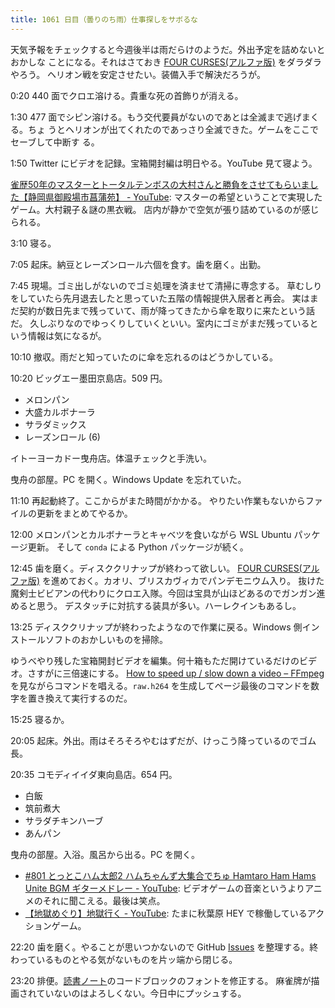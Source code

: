 ```yaml
---
title: 1061 日目（曇りのち雨）仕事探しをサボるな
---
```


天気予報をチェックすると今週後半は雨だらけのようだ。外出予定を詰めないとおかしな
ことになる。それはさておき [FOUR CURSES(アルファ版)][dtp23a] をダラダラやろう。
ヘリオン戦を安定させたい。装備入手で解決だろうが。

0:20 440 面でクロエ溶ける。貴重な死の首飾りが消える。

1:30 477 面でシピン溶ける。もう交代要員がないのであとは全滅まで逃げまくる。ちょ
うとヘリオンが出てくれたのであっさり全滅できた。ゲームをここでセーブして中断す
る。
<blockquote class="twitter-tweet"
  data-conversation="none"
  data-media-max-width="480" data-theme="dark" data-align="center">
<a href="https://twitter.com/showa_yojyo/status/1638585086659657730"></a>
</blockquote>

1:50 Twitter にビデオを記録。宝箱開封編は明日やる。YouTube 見て寝よう。

[雀歴50年のマスターとトータルテンボスの大村さんと勝負をさせてもらいました【静岡県御殿場市菖蒲苑】 - YouTube](https://www.youtube.com/watch?v=mTzdFN3-v_I):
マスターの希望ということで実現したゲーム。大村親子＆謎の黒衣戦。
店内が静かで空気が張り詰めているのが感じられる。

3:10 寝る。

7:05 起床。納豆とレーズンロール六個を食す。歯を磨く。出勤。

7:45 現場。ゴミ出しがないのでゴミ処理を済ませて清掃に専念する。
草むしりをしていたら先月退去したと思っていた五階の情報提供入居者と再会。
実はまだ契約が数日先まで残っていて、雨が降ってきたから傘を取りに来たという話だ。
久しぶりなのでゆっくりしていくといい。室内にゴミがまだ残っているという情報は気になるが。

10:10 撤収。雨だと知っていたのに傘を忘れるのはどうかしている。

10:20 ビッグエー墨田京島店。509 円。

* メロンパン
* 大盛カルボナーラ
* サラダミックス
* レーズンロール (6)

イトーヨーカドー曳舟店。体温チェックと手洗い。

曳舟の部屋。PC を開く。Windows Update を忘れていた。

11:10 再起動終了。ここからがまた時間がかかる。
やりたい作業もないからファイルの更新をまとめてやるか。

12:00 メロンパンとカルボナーラとキャベツを食いながら WSL Ubuntu パッケージ更新。
そして `conda` による Python パッケージが続く。

12:45 歯を磨く。ディスククリナップが終わって欲しい。
[FOUR CURSES(アルファ版)][dtp23a] を進めておく。カオリ、ブリスカヴィカでパンデモニウム入り。
抜けた魔剣士ビビアンの代わりにクロエ入隊。今回は宝具が山ほどあるのでガンガン進めると思う。
デスタッチに対抗する装具が多い。ハーレクインもあるし。

13:25 ディスククリナップが終わったようなので作業に戻る。Windows 側インストールソフトのおかしいものを掃除。

ゆうべやり残した宝箱開封ビデオを編集。何十箱もただ開けているだけのビデオ。さすがに三倍速にする。
[How to speed up / slow down a video – FFmpeg](https://trac.ffmpeg.org/wiki/How%20to%20speed%20up%20/%20slow%20down%20a%20video)
を見ながらコマンドを唱える。`raw.h264` を生成してページ最後のコマンドを数字を置き換えて実行するのだ。

15:25 寝るか。

20:05 起床。外出。雨はそろそろやむはずだが、けっこう降っているのでゴム長。

20:35 コモディイイダ東向島店。654 円。

* 白飯
* 筑前煮大
* サラダチキンハーブ
* あんパン

曳舟の部屋。入浴。風呂から出る。PC を開く。

* [#801 とっとこハム太郎2 ハムちゃんず大集合でちゅ Hamtaro Ham Hams Unite BGM ギターメドレー - YouTube](https://www.youtube.com/watch?v=CKet-AyNttk):
  ビデオゲームの音楽というよりアニメのそれに聞こえる。最後は笑点。
* [【地獄めぐり】地獄行く - YouTube](https://www.youtube.com/watch?v=o75lWkGcJ1s):
  たまに秋葉原 HEY で稼働しているアクションゲーム。

22:20 歯を磨く。やることが思いつかないので GitHub [Issues](https://github.com/issues)
を整理する。終わっているものとやる気がないものを片ッ端から閉じる。

23:20 排便。[読書ノート][note]のコードブロックのフォントを修正する。
麻雀牌が描画されていないのはよろしくない。今日中にプッシュする。

[dtp23a]: https://wodifes.net/game/show/520
[note]: https://showa-yojyo.github.io/notebook/
